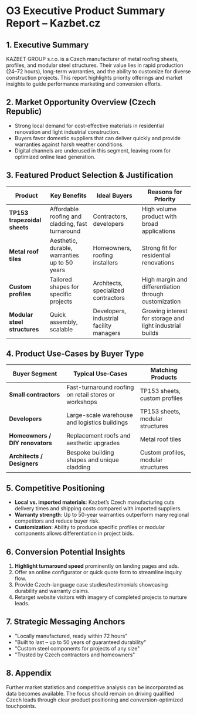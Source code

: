 # O3 Executive Product Summary Report – Kazbet.cz

## 1. Executive Summary
KAZBET GROUP s.r.o. is a Czech manufacturer of metal roofing sheets, profiles, and modular steel structures. Their value lies in rapid production (24–72 hours), long-term warranties, and the ability to customize for diverse construction projects. This report highlights priority offerings and market insights to guide performance marketing and conversion efforts.

## 2. Market Opportunity Overview (Czech Republic)
- Strong local demand for cost-effective materials in residential renovation and light industrial construction.
- Buyers favor domestic suppliers that can deliver quickly and provide warranties against harsh weather conditions.
- Digital channels are underused in this segment, leaving room for optimized online lead generation.

## 3. Featured Product Selection & Justification
| Product | Key Benefits | Ideal Buyers | Reasons for Priority |
|---------|--------------|--------------|---------------------|
| **TP153 trapezoidal sheets** | Affordable roofing and cladding, fast turnaround | Contractors, developers | High volume product with broad applications |
| **Metal roof tiles** | Aesthetic, durable, warranties up to 50 years | Homeowners, roofing installers | Strong fit for residential renovations |
| **Custom profiles** | Tailored shapes for specific projects | Architects, specialized contractors | High margin and differentiation through customization |
| **Modular steel structures** | Quick assembly, scalable | Developers, industrial facility managers | Growing interest for storage and light industrial builds |

## 4. Product Use‑Cases by Buyer Type
| Buyer Segment | Typical Use‑Cases | Matching Products |
|---------------|------------------|------------------|
| **Small contractors** | Fast-turnaround roofing on retail stores or workshops | TP153 sheets, custom profiles |
| **Developers** | Large-scale warehouse and logistics buildings | TP153 sheets, modular structures |
| **Homeowners / DIY renovators** | Replacement roofs and aesthetic upgrades | Metal roof tiles |
| **Architects / Designers** | Bespoke building shapes and unique cladding | Custom profiles, modular structures |

## 5. Competitive Positioning
- **Local vs. imported materials**: Kazbet’s Czech manufacturing cuts delivery times and shipping costs compared with imported suppliers.
- **Warranty strength**: Up to 50-year warranties outperform many regional competitors and reduce buyer risk.
- **Customization**: Ability to produce specific profiles or modular components allows differentiation in project bids.

## 6. Conversion Potential Insights
1. **Highlight turnaround speed** prominently on landing pages and ads.
2. Offer an online configurator or quick quote form to streamline inquiry flow.
3. Provide Czech-language case studies/testimonials showcasing durability and warranty claims.
4. Retarget website visitors with imagery of completed projects to nurture leads.

## 7. Strategic Messaging Anchors
- "Locally manufactured, ready within 72 hours"
- "Built to last – up to 50 years of guaranteed durability"
- "Custom steel components for projects of any size"
- "Trusted by Czech contractors and homeowners"

## 8. Appendix
Further market statistics and competitive analysis can be incorporated as data becomes available. The focus should remain on driving qualified Czech leads through clear product positioning and conversion-optimized touchpoints.

